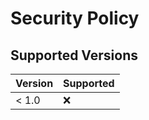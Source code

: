 # Security Policy

## Supported Versions

| Version | Supported          |
| ------- | ------------------ |
| < 1.0   | :x:                |
